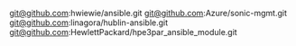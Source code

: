 git@github.com:hwiewie/ansible.git
git@github.com:Azure/sonic-mgmt.git
git@github.com:linagora/hublin-ansible.git
git@github.com:HewlettPackard/hpe3par_ansible_module.git
